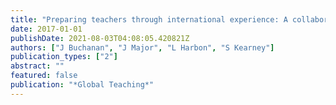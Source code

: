 ```yaml
---
title: "Preparing teachers through international experience: A collaborative critical analysis of four Australian programs"
date: 2017-01-01
publishDate: 2021-08-03T04:08:05.420821Z
authors: ["J Buchanan", "J Major", "L Harbon", "S Kearney"]
publication_types: ["2"]
abstract: ""
featured: false
publication: "*Global Teaching*"
---
```


